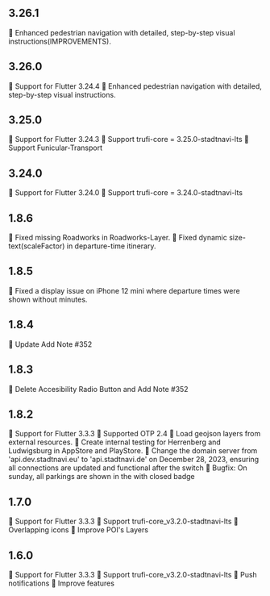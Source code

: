 ## 3.26.1
🎉 Enhanced pedestrian navigation with detailed, step-by-step visual instructions(IMPROVEMENTS).

## 3.26.0
🎉 Support for Flutter 3.24.4
🎉 Enhanced pedestrian navigation with detailed, step-by-step visual instructions.


## 3.25.0
🎉 Support for Flutter 3.24.3
🎉 Support trufi-core = 3.25.0-stadtnavi-lts
🎉 Support Funicular-Transport

## 3.24.0
🎉 Support for Flutter 3.24.0
🎉 Support trufi-core = 3.24.0-stadtnavi-lts

## 1.8.6
🎉 Fixed missing Roadworks in Roadworks-Layer.
🎉 Fixed dynamic size-text(scaleFactor) in departure-time itinerary.

## 1.8.5
🎉 Fixed a display issue on iPhone 12 mini where departure times were shown without minutes. 

## 1.8.4
🎉 Update Add Note #352

## 1.8.3
🎉 Delete Accesibility Radio Button and Add Note #352

## 1.8.2
🎉 Support for Flutter 3.3.3
🎉 Supported OTP 2.4
🎉 Load geojson layers from external resources.
🎉 Create internal testing for Herrenberg and Ludwigsburg in AppStore and PlayStore.
🎉 Change the domain server from 'api.dev.stadtnavi.eu' to 'api.stadtnavi.de' on December 28, 2023, ensuring all connections are updated and functional after the switch
🎉 Bugfix: On sunday, all parkings are shown in the with closed badge

## 1.7.0
🎉 Support for Flutter 3.3.3
🎉 Support trufi-core_v3.2.0-stadtnavi-lts
🎉 Overlapping icons
🎉 Improve POI's Layers

## 1.6.0
🎉 Support for Flutter 3.3.3
🎉 Support trufi-core_v3.2.0-stadtnavi-lts
🎉 Push notifications
🎉 Improve features